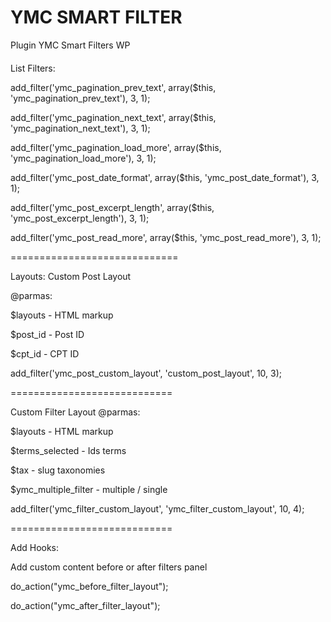 # YMC SMART FILTER
Plugin YMC Smart Filters WP

####
List Filters:

add_filter('ymc_pagination_prev_text', array($this, 'ymc_pagination_prev_text'), 3, 1);

add_filter('ymc_pagination_next_text', array($this, 'ymc_pagination_next_text'), 3, 1);

add_filter('ymc_pagination_load_more', array($this, 'ymc_pagination_load_more'), 3, 1);

add_filter('ymc_post_date_format', array($this, 'ymc_post_date_format'), 3, 1);

add_filter('ymc_post_excerpt_length', array($this, 'ymc_post_excerpt_length'), 3, 1);

add_filter('ymc_post_read_more', array($this, 'ymc_post_read_more'), 3, 1);

=============================

Layouts:
Custom Post Layout

@parmas: 

$layouts - HTML markup

$post_id - Post ID

$cpt_id - CPT ID

add_filter('ymc_post_custom_layout', 'custom_post_layout', 10, 3);

============================

Custom Filter Layout
@parmas:

$layouts - HTML markup 

$terms_selected - Ids terms

$tax - slug taxonomies

$ymc_multiple_filter - multiple / single

add_filter('ymc_filter_custom_layout', 'ymc_filter_custom_layout', 10, 4);

============================

Add Hooks:

Add custom content before or after filters panel

do_action("ymc_before_filter_layout");

do_action("ymc_after_filter_layout");


